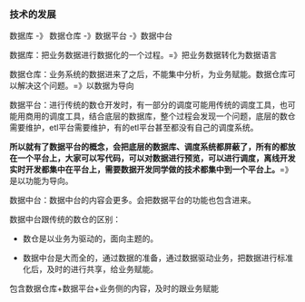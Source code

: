 ### 技术的发展

数据库 -》 数据仓库 -》数据平台 -》数据中台

数据库：把业务数据进行数据化的一个过程。=》把业务数据转化为数据语言

数据仓库：业务系统的数据进来了之后，不能集中分析，为业务赋能。数据仓库可以解决这个问题。=》以数据为导向

数据平台：进行传统的数仓开发时，有一部分的调度可能用传统的调度工具，也可能用商用的调度工具，结合底层的数据库，整个过程会发现一个问题，底层的数仓需要维护，etl平台需要维护，有的etl平台甚至都没有自己的调度系统。

**所以就有了数据平台的概念，会把底层的数据库、调度系统都屏蔽了，所有的都放在一个平台上，大家可以写代码，可以对数据进行预览，可以进行调度，离线开发实时开发都集中在平台上，需要数据开发同学做的技术都集中到一个平台上。**=》是以功能为导向。

数据中台：数据中台的内容会更多。会把数据平台的功能也包含进来。

数据中台跟传统的数仓的区别：

- 数仓是以业务为驱动的，面向主题的。

- 数据中台是大而全的，通过数据的准备，通过数据驱动业务，把数据进行标准化后，及时的进行共享，给业务赋能。

包含数据仓库+数据平台+业务侧的内容，及时的跟业务赋能

